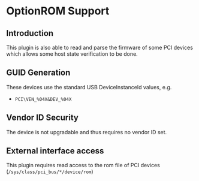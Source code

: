 OptionROM Support
=================

Introduction
------------

This plugin is also able to read and parse the firmware of some PCI devices
which allows some host state verification to be done.

GUID Generation
---------------

These devices use the standard USB DeviceInstanceId values, e.g.

 * `PCI\VEN_%04X&DEV_%04X`

Vendor ID Security
------------------

The device is not upgradable and thus requires no vendor ID set.

External interface access
-------------------------

This plugin requires read access to the rom file of PCI devices (`/sys/class/pci_bus/*/device/rom`)

